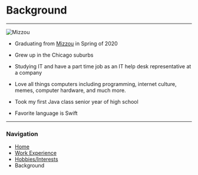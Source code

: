 # Background

---

![Mizzou](https://engineering.missouri.edu//wp-content/uploads/2019/06/new-students-300x200.png)

- Graduating from [Mizzou](https://engineering.missouri.edu/academics/it/) in Spring of 2020

- Grew up in the Chicago suburbs

- Studying IT and have a part time job as an IT help desk representative at a company

- Love all things computers including programming, internet culture, memes, computer hardware, and much more.

- Took my first Java class senior year of high school

- Favorite language is Swift

---

### Navigation
- [Home](https://github.com/maxtaylorr/IT1000Final/blob/master/README.md)
- [Work Experience](https://github.com/maxtaylorr/IT1000Final/blob/master/WorkExperience.md)
- [Hobbies/Interests](https://github.com/maxtaylorr/IT1000Final/blob/master/Hobbies.md)
- Background
